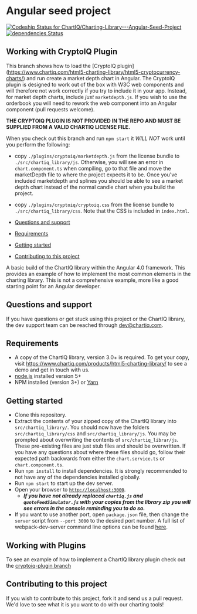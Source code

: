 # Angular seed project

[ ![Codeship Status for ChartIQ/Charting-Library---Angular-Seed-Project](https://app.codeship.com/projects/0b85d6c0-4010-0135-fa79-62e905eb1dfe/status?branch=master)](https://app.codeship.com/projects/229967)
[![dependencies Status](https://david-dm.org/ChartIQ/Charting-Library---Angular-2.0-Seed-Project/status.svg)](https://david-dm.org/ChartIQ/Charting-Library---Angular-2.0-Seed-Project)

## Working with CryptoIQ Plugin

This branch shows how to load the [CryptoIQ plugin] (https://www.chartiq.com/html5-charting-library/html5-cryptocurrency-charts/) and run create a market depth chart in Angular. The CryptoIQ plugin is designed to work out of the box with W3C web components and will therefore not work correctly if you try to include it in your app. Instead, for market depth charts, include *just* `marketdepth.js`. If you wish to use the orderbook you will need to rework the web component into an Angular component (pull requests welcome).

**THE CRYPTOIQ PLUGIN IS NOT PROVIDED IN THE REPO AND MUST BE SUPPLIED FROM A VALID CHARTIQ LICENSE FILE.** 

When you check out this branch and run `npm start` it *WILL NOT* work until you perform the following:
 -  copy `./plugins/cryptoiq/marketdepth.js` from the license bundle to `./src/chartiq_library/js`. Otherwise, you will see an error in `chart.component.ts` when compiling, go to that file and move the marketDepth file to where the project expects it to be. Once you've included marketdepth and splines you should be able to see a market depth chart instead of the normal candle chart when you build the project. 
 - copy  `./plugins/cryptoiq/cryptoiq.css` from the license bundle to `./src/chartiq_library/css`.  Note that the CSS is included in `index.html`.
 
- [Questions and support](#questions-and-support)
- [Requirements](#requirements)
- [Getting started](#getting-started)
- [Contributing to this project](#contributing-to-this-project)

A basic build of the ChartIQ library within the Angular 4.0 framework. This provides an example of how to implement the most common elements in the charting library. This is not a comprehensive example, more like a good starting point for an Angular developer.

## Questions and support

If you have questions or get stuck using this project or the ChartIQ library, the dev support team can be reached through [dev@chartiq.com](mailto:dev@chartiq.com).

## Requirements

- A copy of the ChartIQ library, version 3.0+ is required. To get your copy, visit https://www.chartiq.com/products/html5-charting-library/ to see a demo and get in touch with us.
- [node.js](https://nodejs.org/) installed version 5+
- NPM installed (version 3+) or [Yarn](https://yarnpkg.com/en/)


## Getting started

- Clone this repository.
- Extract the contents of your zipped copy of the ChartIQ library into `src/chartiq_library/`. You should now have the folders `src/chartiq_library/css` and `src/chartiq_library/js`. You may be prompted about overwriting the contents of `src/chartiq_librar/js`. These pre-existing files are just stub files and should be overwritten. If you have any questions about where these files should go, follow their expected path backwards from either the `chart.service.ts` or `chart.component.ts`.
- Run `npm install` to install dependencies. It is strongly recommended to not have any of the dependencies installed globally.
- Run `npm start` to start up the dev server.
- Open your browser to [`http://localhost:3000`](http://localhost:3000).
  - ***If you have not already replaced `chartiq.js` and `quoteFeedSimulator.js` with your copies from the library zip you will see errors in the console reminding you to do so.***
- If you want to use another port, open `package.json` file, then change the `server` script from `--port 3000` to the desired port number. A full list of webpack-dev-server command line options can be found [here](https://webpack.js.org/api/cli/#common-options).

## Working with Plugins
To see an example of how to implement a ChartIQ library plugin check out the [cryptoiq-plugin branch](https://github.com/ChartIQ/Charting-Library---Angular-Seed-Project/tree/cryptoiq-plugin)

## Contributing to this project

If you wish to contribute to this project, fork it and send us a pull request.
We'd love to see what it is you want to do with our charting tools!
